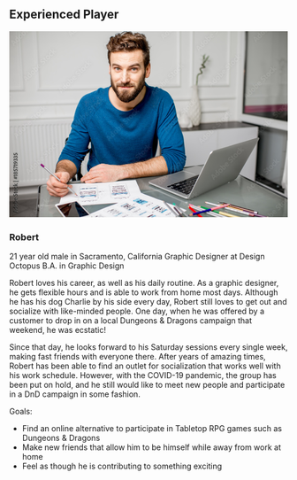 ## Experienced Player ##

![Robert - Graphic Designer](personas/robert.jpg)

### Robert ###

21 year old male in Sacramento, California
Graphic Designer at Design Octopus
B.A. in Graphic Design

Robert loves his career, as well as his daily routine.  As a graphic designer, he gets flexible hours and is able to work from home most days.  Although he has his dog Charlie by his side every day, Robert still loves to get out and socialize with like-minded people.  One day, when he was offered by a customer to drop in on a local Dungeons & Dragons campaign that weekend, he was ecstatic!  

Since that day, he looks forward to his Saturday sessions every single week, making fast friends with everyone there.  After years of amazing times, Robert has been able to find an outlet for socialization that works well with his work schedule.  However, with the COVID-19 pandemic, the group has been put on hold, and he still would like to meet new people and participate in a DnD campaign in some fashion.

Goals:
- Find an online alternative to participate in Tabletop RPG games such as Dungeons & Dragons                                                                                       
- Make new friends that allow him to be himself while away from work at home                                                                                                       
- Feel as though he is contributing to something exciting

